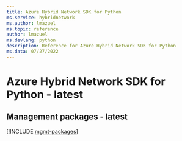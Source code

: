 ```yaml
---
title: Azure Hybrid Network SDK for Python
ms.service: hybridnetwork
ms.author: lmazuel
ms.topic: reference
author: lmazuel
ms.devlang: python
description: Reference for Azure Hybrid Network SDK for Python
ms.data: 07/27/2022
---
```

# Azure Hybrid Network SDK for Python - latest

## Management packages - latest
[!INCLUDE [mgmt-packages](hybrid-network-mgmt-index.md)]